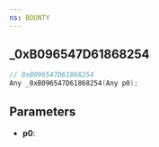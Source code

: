```yaml
---
ns: BOUNTY
---
```

## _0xB096547D61868254

```c
// 0xB096547D61868254
Any _0xB096547D61868254(Any p0);
```

## Parameters
* **p0**:
